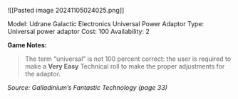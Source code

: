 ![[Pasted image 20241105024025.png]]

Model: Udrane Galactic
Electronics Universal
Power Adaptor
Type: Universal power
adaptor
Cost: 100
Availability: 2

**Game Notes:** 
> The term “universal” is not 100 percent correct: the user is required to make a **Very Easy** Technical roll to make the proper adjustments for the adaptor.

*Source: Galladinium’s Fantastic Technology (page 33)*